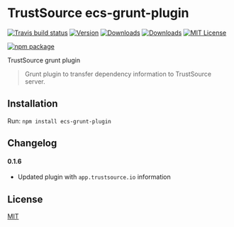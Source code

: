 # TrustSource ecs-grunt-plugin

[![Travis build status](https://travis-ci.org/eacg-gmbh/ecs-grunt-plugin.svg?branch=master)](https://travis-ci.org/eacg-gmbh/ecs-grunt-plugin)
[![Version](https://img.shields.io/npm/v/ecs-grunt-plugin.svg)](http://npm.im/ecs-grunt-plugin)
[![Downloads](https://img.shields.io/npm/dm/ecs-grunt-plugin.svg)](http://npm-stat.com/charts.html?package=ecs-grunt-plugin)
[![Downloads](https://img.shields.io/npm/dt/ecs-grunt-plugin.svg)](http://npm-stat.com/charts.html?package=ecs-grunt-plugin)
[![MIT License](https://img.shields.io/npm/l/check-dependencies.svg?style=flat-square)](http://opensource.org/licenses/MIT)

[![npm package](https://nodei.co/npm/ecs-grunt-plugin.png?downloads=true&downloadRank=true&stars=true)](https://nodei.co/npm/ecs-grunt-plugin/)

TrustSource grunt plugin

> Grunt plugin to transfer dependency information to TrustSource server.

## Installation
Run: `npm install ecs-grunt-plugin`

## Changelog

#### 0.1.6
- Updated plugin with `app.trustsource.io` information

## License
[MIT](https://github.com/eacg-gmbh/ecs-grunt-plugin/blob/master/LICENSE)
